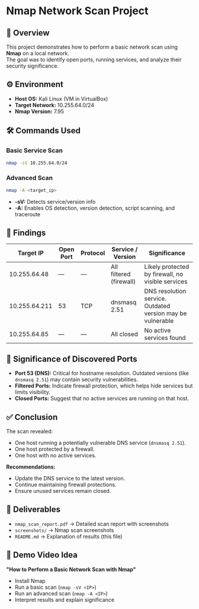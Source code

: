 # Nmap Network Scan Project

## 📌 Overview
This project demonstrates how to perform a basic network scan using **Nmap** on a local network.  
The goal was to identify open ports, running services, and analyze their security significance.

## ⚙️ Environment
- **Host OS:** Kali Linux (VM in VirtualBox)  
- **Target Network:** 10.255.64.0/24  
- **Nmap Version:** 7.95  

## 🛠️ Commands Used
### Basic Service Scan
```bash
nmap -sV 10.255.64.0/24
```

### Advanced Scan
```bash
nmap -A <target_ip>
```

- **-sV:** Detects service/version info  
- **-A:** Enables OS detection, version detection, script scanning, and traceroute  

## 🔎 Findings
| Target IP     | Open Port | Protocol | Service / Version | Significance |
|---------------|-----------|----------|------------------|--------------|
| 10.255.64.48  | —         | —        | All filtered (firewall) | Likely protected by firewall, no visible services |
| 10.255.64.211 | 53        | TCP      | dnsmasq 2.51     | DNS resolution service. Outdated version may be vulnerable |
| 10.255.64.85  | —         | —        | All closed       | No active services found |

## 📝 Significance of Discovered Ports
- **Port 53 (DNS):** Critical for hostname resolution. Outdated versions (like `dnsmasq 2.51`) may contain security vulnerabilities.  
- **Filtered Ports:** Indicate firewall protection, which helps hide services but limits visibility.  
- **Closed Ports:** Suggest that no active services are running on that host.  

## ✅ Conclusion
The scan revealed:
- One host running a potentially vulnerable DNS service (`dnsmasq 2.51`).  
- One host protected by a firewall.  
- One host with no active services.  

**Recommendations:**  
- Update the DNS service to the latest version.  
- Continue maintaining firewall protections.  
- Ensure unused services remain closed.  

## 📂 Deliverables
- `nmap_scan_report.pdf` → Detailed scan report with screenshots  
- `screenshots/` → Nmap scan screenshots  
- `README.md` → Explanation of results (this file)  

## 🎥 Demo Video Idea
**"How to Perform a Basic Network Scan with Nmap"**  
- Install Nmap  
- Run a basic scan (`nmap -sV <IP>`)  
- Run an advanced scan (`nmap -A <IP>`)  
- Interpret results and explain significance  
